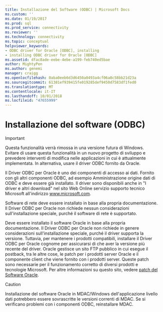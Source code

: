 ```yaml
---
title: Installazione del Software (ODBC) | Microsoft Docs
ms.custom: ''
ms.date: 01/19/2017
ms.prod: sql
ms.prod_service: connectivity
ms.reviewer: ''
ms.technology: connectivity
ms.topic: conceptual
helpviewer_keywords:
- ODBC driver for Oracle [ODBC], installing
- installing ODBC driver for Oracle [ODBC]
ms.assetid: dfac8ade-eebe-4ebe-a199-feb740ed5bae
author: MightyPen
ms.author: genemi
manager: craigg
ms.openlocfilehash: 0aba0eeb6d3d6450a0493a4cf06a8c58bb21d23a
ms.sourcegitcommit: 61381ef939415fe019285def9450d7583df1fed0
ms.translationtype: MT
ms.contentlocale: it-IT
ms.lasthandoff: 10/01/2018
ms.locfileid: "47655999"
---
```

# <a name="installing-the-software-odbc"></a>Installazione del software (ODBC)
> [!IMPORTANT]  
>  Questa funzionalità verrà rimossa in una versione futura di Windows. Evitare di usare questa funzionalità in un nuovo progetto di sviluppo e prevedere interventi di modifica nelle applicazioni in cui è attualmente implementata. In alternativa, usare il driver ODBC fornito da Oracle.  
  
 Il Driver ODBC per Oracle è uno dei componenti di accesso ai dati. Fornito con gli altri componenti ODBC, ad esempio Amministrazione origine dati di ODBC e deve essere già installato. Il driver sono disponibili anche in "I driver e altri download" nel sito Web Online servizio supporto tecnico Microsoft all'indirizzo www.microsoft.com.  
  
 Software di rete deve essere installato in base alla propria documentazione. Il Driver ODBC per Oracle non richiede nessun considerazioni sull'installazione speciale, purché il software di rete è supportato.  
  
 Deve essere installato il software Oracle in base alla propria documentazione. Il Driver ODBC per Oracle non richiede in genere considerazioni sull'installazione speciale, purché il driver supporta la versione. Tuttavia, per mantenere i prodotti compatibili, installare il Driver ODBC per Oracle cognome per assicurarsi di che aver la versione più recente del driver. Oracle gestisce un sito FTP pubblico in cui esegue il postback, tra le altre cose, le patch per i prodotti server Oracle e il componente client che viene fornito con i prodotti server. Queste patch sono necessarie per il funzionamento corretto di diversi prodotti e tecnologie Microsoft. Per altre informazioni su questo sito, vedere [patch del Software Oracle](../../odbc/microsoft/oracle-software-patches.md).  
  
> [!CAUTION]  
>  Installazione del software Oracle in MDAC/Windows dell'applicazione livello dati potrebbero essere sovrascritte le versioni correnti di MDAC. Se si verificano problemi con i componenti ODBC, reinstallare MDAC.
